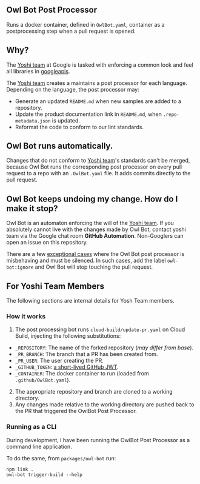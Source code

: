 ## Owl Bot Post Processor

Runs a docker container, defined in `OwlBot.yaml`, container as a postprocessing
step when a pull request is opened.

## Why?

The [Yoshi team](https://github.com/orgs/googleapis/teams/yoshi) at Google
is tasked with enforcing a common look and feel
all libraries in
[googleapis](https://github.com/googleapis).

The [Yoshi team](https://github.com/orgs/googleapis/teams/yoshi) creates a maintains a post processor for each language.  Depending on the language, the post processor may:

* Generate an updated `README.md` when new samples are added to a repository.
* Update the product documentation link in `README.md`, when
  `.repo-metadata.json` is updated.
* Reformat the code to conform to our lint standards.

## Owl Bot runs automatically.

Changes that do not conform to 
[Yoshi team](https://github.com/orgs/googleapis/teams/yoshi)'s standards can't be
merged, because Owl Bot runs the corresponding post processor on every
pull request to a repo with an `.OwlBot.yaml` file.  It
adds commits directly to the pull request.

## Owl Bot keeps undoing my change.  How do I make it stop?

Owl Bot is an automaton enforcing the will of the
[Yoshi team](https://github.com/orgs/googleapis/teams/yoshi).
If you absolutely cannot live with the changes made by Owl Bot,
contact yoshi team via the Google chat room **GitHub Automation**.
Non-Googlers can open an issue on this repository.

There are a few [exceptional cases](https://github.com/googleapis/synthtool/issues/1121) where the Owl Bot post processor is misbehaving
and must be silenced.  In such cases, add the label `owl-bot:ignore` and
Owl Bot will stop touching the pull request.

## For Yoshi Team Members

The following sections are internal details for Yosh Team members.
### How it works

1. The post processing bot runs `cloud-build/update-pr.yaml` on Cloud Build,
injecting the following substitutions:

* `_REPOSITORY`: The name of the forked repository (_may differ from base_).
* `_PR_BRANCH`: The branch that a PR has been created from.
* `_PR_USER`: The user creating the PR.
* `_GITHUB_TOKEN`: [a short-lived GitHub JWT](https://docs.github.com/en/free-pro-team@latest/developers/apps/authenticating-with-github-apps).
* `_CONTAINER`: The docker container to run (loaded from `.github/OwlBot.yaml`).

2. The appropriate repository and branch are cloned to a working directory.
3. Any changes made relative to the working directory are pushed back to
  the PR that triggered the OwlBot Post Processor.

### Running as a CLI

During development, I have been running the OwlBot Post Processor as a command
line application.

To do the same, from `packages/owl-bot` run:

```
npm link .
owl-bot trigger-build --help
```
